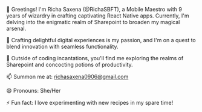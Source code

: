 👋 Greetings! I'm Richa Saxena (@RichaSBFT), a Mobile Maestro with 9 years of wizardry in crafting captivating React Native apps. Currently, I'm delving into the enigmatic realm of Sharepoint to broaden my magical arsenal.

📱 Crafting delightful digital experiences is my passion, and I'm on a quest to blend innovation with seamless functionality.

🌱 Outside of coding incantations, you'll find me exploring the realms of Sharepoint and concocting potions of productivity.

📫 Summon me at: richasaxena0906@gmail.com

😄 Pronouns: She/Her

⚡ Fun fact: I love experimenting with new recipes in my spare time!

<!---
RichaSBFT/RichaSBFT is a ✨ special ✨ repository because its `README.md` (this file) appears on your GitHub profile.
You can click the Preview link to take a look at your changes.
--->

